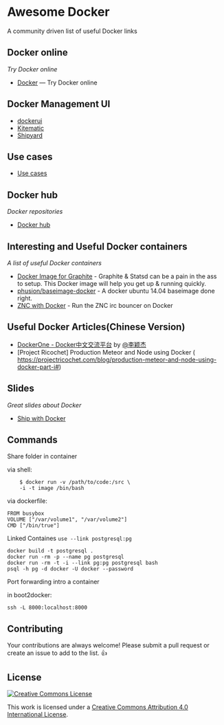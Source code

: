Awesome Docker
==============

A community driven list of useful Docker links


## Docker online

*Try Docker online*

* [Docker](https://www.docker.com/tryit/) — Try Docker online

## Docker Management UI

* [dockerui](https://github.com/crosbymichael/dockerui)
* [Kitematic](https://kitematic.com/)
* [Shipyard](http://shipyard-project.com/)


## Use cases

* [Use cases](https://www.docker.com/resources/usecases/) 


## Docker hub

*Docker repositories*

* [Docker hub](https://registry.hub.docker.com/)


## Interesting and Useful Docker containers

*A list of useful Docker containers* 

* [Docker Image for Graphite](https://github.com/hopsoft/docker-graphite-statsd) - Graphite & Statsd can be a pain in the ass to setup. This Docker image will help you get up & running quickly.
* [phusion/baseimage-docker](http://phusion.github.io/baseimage-docker/) - A docker ubuntu 14.04 baseimage done right.
* [ZNC with Docker](https://github.com/shykes/docker-znc) - Run the ZNC irc bouncer on Docker 

## Useful Docker Articles(Chinese Version)

* [DockerOne - Docker中文交流平台](http://dockerone.com/) by [@李颖杰](http://dockerone.com/people/%E6%9D%8E%E9%A2%96%E6%9D%B0)
* [Project Ricochet] Production Meteor and Node using Docker                                                                                      ( https://projectricochet.com/blog/production-meteor-and-node-using-docker-part-i#)

## Slides

*Great slides about Docker*

* [Ship with Docker](https://speakerdeck.com/slok/ship-it-with-docker)

## Commands

Share folder in container

via shell:
```shell
    $ docker run -v /path/to/code:/src \
    -i -t image /bin/bash
```
via dockerfile:

    FROM busybox
    VOLUME ["/var/volume1", "/var/volume2"]
    CMD ["/bin/true"]
    
Linked Containes
`use --link postgresql:pg`

    docker build -t postgresql .
    docker run -rm -p --name pg postgresql
    docker run -rm -t -i --link pg:pg postgresql bash
    psql -h pg -d docker -U docker --password

Port forwarding intro a container

in boot2docker:

    ssh -L 8000:localhost:8000
    
    

## Contributing

Your contributions are always welcome! Please submit a pull request or create an issue to add to the list. :thumbsup:


## License

[![Creative Commons License](http://i.creativecommons.org/l/by/4.0/88x31.png)](http://creativecommons.org/licenses/by/4.0/)

This work is licensed under a [Creative Commons Attribution 4.0 International License](http://creativecommons.org/licenses/by/4.0/).

